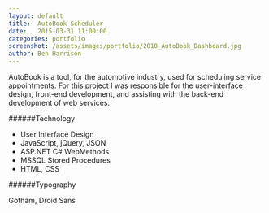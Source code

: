 ```yaml
---
layout: default
title:  AutoBook Scheduler
date:   2015-03-31 11:00:00
categories: portfolio
screenshot: /assets/images/portfolio/2010_AutoBook_Dashboard.jpg
author: Ben Harrison
---
```


AutoBook is a tool, for the automotive industry, used for scheduling service appointments.
For this project I was responsible for the user-interface design, 
front-end development, and assisting with the back-end development of web services.

######Technology

* User Interface Design
* JavaScript, jQuery, JSON
* ASP.NET C# WebMethods
* MSSQL Stored Procedures
* HTML, CSS

######Typography

Gotham, Droid Sans
